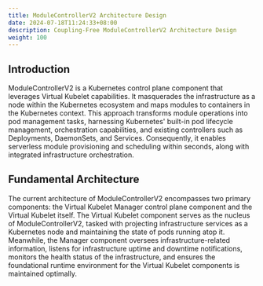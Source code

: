 ```yaml
---
title: ModuleControllerV2 Architecture Design
date: 2024-07-18T11:24:33+08:00
description: Coupling-Free ModuleControllerV2 Architecture Design
weight: 100
---
```


## Introduction
ModuleControllerV2 is a Kubernetes control plane component that leverages Virtual Kubelet capabilities. It masquerades the infrastructure as a node within the Kubernetes ecosystem and maps modules to containers in the Kubernetes context. This approach transforms module operations into pod management tasks, harnessing Kubernetes' built-in pod lifecycle management, orchestration capabilities, and existing controllers such as Deployments, DaemonSets, and Services. Consequently, it enables serverless module provisioning and scheduling within seconds, along with integrated infrastructure orchestration.

## Fundamental Architecture
The current architecture of ModuleControllerV2 encompasses two primary components: the Virtual Kubelet Manager control plane component and the Virtual Kubelet itself. The Virtual Kubelet component serves as the nucleus of ModuleControllerV2, tasked with projecting infrastructure services as a Kubernetes node and maintaining the state of pods running atop it. Meanwhile, the Manager component oversees infrastructure-related information, listens for infrastructure uptime and downtime notifications, monitors the health status of the infrastructure, and ensures the foundational runtime environment for the Virtual Kubelet components is maintained optimally.
<br/>